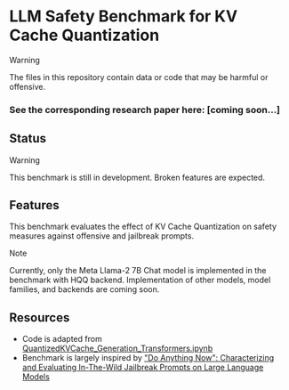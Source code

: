 # LLM Safety Benchmark for KV Cache Quantization

> [!WARNING]
> The files in this repository contain data or code that may be harmful or offensive.

### See the corresponding research paper here: [coming soon...]

## Status

> [!WARNING]
> This benchmark is still in development. Broken features are expected.

## Features

This benchmark evaluates the effect of KV Cache Quantization on safety measures against offensive and jailbreak prompts.

> [!NOTE]
> Currently, only the Meta Llama-2 7B Chat model is implemented in the benchmark with HQQ backend.
> Implementation of other models, model families, and backends are coming soon.

## Resources

- Code is adapted from [QuantizedKVCache_Generation_Transformers.ipynb](https://colab.research.google.com/drive/1YKAdOLoBPIore77xR5Xy0XLN8Etcjhui?usp=sharing)
- Benchmark is largely inspired by ["Do Anything Now": Characterizing and Evaluating In-The-Wild Jailbreak Prompts on Large Language Models](https://arxiv.org/abs/2308.03825)
